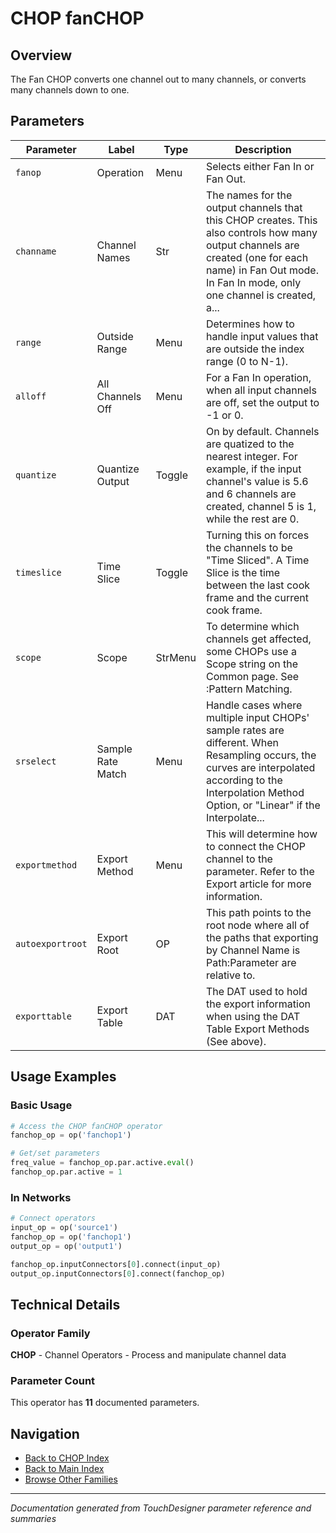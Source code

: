 # CHOP fanCHOP

## Overview

The Fan CHOP converts one channel out to many channels, or converts many channels down to one.

## Parameters

| Parameter | Label | Type | Description |
|-----------|-------|------|-------------|
| `fanop` | Operation | Menu | Selects either Fan In or Fan Out. |
| `channame` | Channel Names | Str | The names for the output channels that this CHOP creates. This also controls how many output channels are created (one for each name) in Fan Out mode. In Fan In mode, only one channel is created, a... |
| `range` | Outside Range | Menu | Determines how to handle input values that are outside the index range (0 to N-1). |
| `alloff` | All Channels Off | Menu | For a Fan In operation, when all input channels are off, set the output to -1 or 0. |
| `quantize` | Quantize Output | Toggle | On by default. Channels are quatized to the nearest integer. For example, if the input channel's value is 5.6 and 6 channels are created, channel 5 is 1, while the rest are 0. |
| `timeslice` | Time Slice | Toggle | Turning this on forces the channels to be "Time Sliced".  A Time Slice is the time between the last cook frame and the current cook frame. |
| `scope` | Scope | StrMenu | To determine which channels get affected, some CHOPs use a Scope string on the Common page. See :Pattern Matching. |
| `srselect` | Sample Rate Match | Menu | Handle cases where multiple input CHOPs' sample rates are different. When Resampling occurs, the curves are interpolated according to the Interpolation Method Option, or "Linear" if the Interpolate... |
| `exportmethod` | Export Method | Menu | This will determine how to connect the CHOP channel to the parameter. Refer to the Export article for more information. |
| `autoexportroot` | Export Root | OP | This path points to the root node where all of the paths that exporting by Channel Name is Path:Parameter are relative to. |
| `exporttable` | Export Table | DAT | The DAT used to hold the export information when using the DAT Table Export Methods (See above). |

## Usage Examples

### Basic Usage

```python
# Access the CHOP fanCHOP operator
fanchop_op = op('fanchop1')

# Get/set parameters
freq_value = fanchop_op.par.active.eval()
fanchop_op.par.active = 1
```

### In Networks

```python
# Connect operators
input_op = op('source1')
fanchop_op = op('fanchop1')
output_op = op('output1')

fanchop_op.inputConnectors[0].connect(input_op)
output_op.inputConnectors[0].connect(fanchop_op)
```

## Technical Details

### Operator Family

**CHOP** - Channel Operators - Process and manipulate channel data

### Parameter Count

This operator has **11** documented parameters.

## Navigation

- [Back to CHOP Index](../CHOP/CHOP_INDEX.md)
- [Back to Main Index](../OPERATORS_INDEX.md)
- [Browse Other Families](../OPERATORS_INDEX.md#quick-navigation)

---
*Documentation generated from TouchDesigner parameter reference and summaries*
